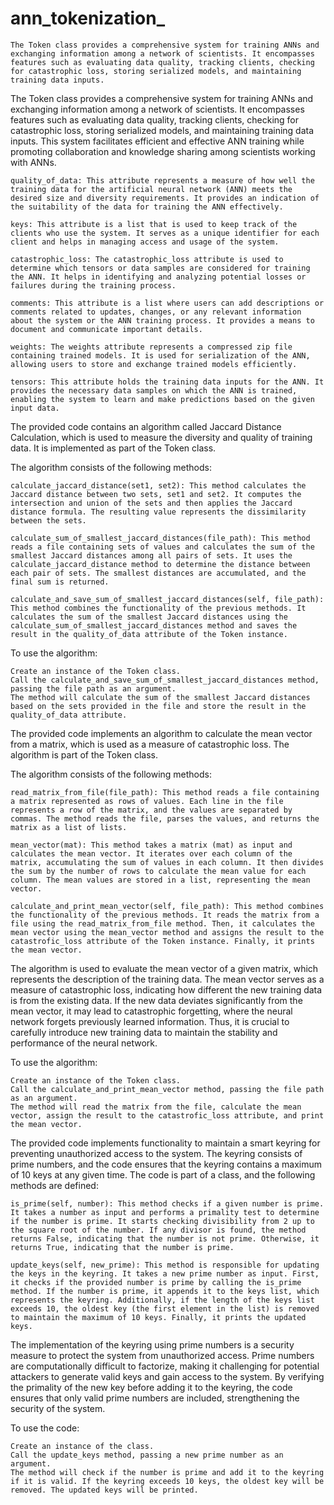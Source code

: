 # ann_tokenization_
    The Token class provides a comprehensive system for training ANNs and exchanging information among a network of scientists. It encompasses features such as evaluating data quality, tracking clients, checking for catastrophic loss, storing serialized models, and maintaining training data inputs. 
  
The Token class provides a comprehensive system for training ANNs and exchanging information among a network of scientists. It encompasses features such as evaluating data quality, tracking clients, checking for catastrophic loss, storing serialized models, and maintaining training data inputs. This system facilitates efficient and effective ANN training while promoting collaboration and knowledge sharing among scientists working with ANNs.
  
    quality_of_data: This attribute represents a measure of how well the training data for the artificial neural network (ANN) meets the desired size and diversity requirements. It provides an indication of the suitability of the data for training the ANN effectively.

    keys: This attribute is a list that is used to keep track of the clients who use the system. It serves as a unique identifier for each client and helps in managing access and usage of the system.

    catastrophic_loss: The catastrophic_loss attribute is used to determine which tensors or data samples are considered for training the ANN. It helps in identifying and analyzing potential losses or failures during the training process.

    comments: This attribute is a list where users can add descriptions or comments related to updates, changes, or any relevant information about the system or the ANN training process. It provides a means to document and communicate important details.

    weights: The weights attribute represents a compressed zip file containing trained models. It is used for serialization of the ANN, allowing users to store and exchange trained models efficiently.

    tensors: This attribute holds the training data inputs for the ANN. It provides the necessary data samples on which the ANN is trained, enabling the system to learn and make predictions based on the given input data.



The provided code contains an algorithm called Jaccard Distance Calculation, which is used to measure the diversity and quality of training data. It is implemented as part of the Token class.

The algorithm consists of the following methods:

    calculate_jaccard_distance(set1, set2): This method calculates the Jaccard distance between two sets, set1 and set2. It computes the intersection and union of the sets and then applies the Jaccard distance formula. The resulting value represents the dissimilarity between the sets.

    calculate_sum_of_smallest_jaccard_distances(file_path): This method reads a file containing sets of values and calculates the sum of the smallest Jaccard distances among all pairs of sets. It uses the calculate_jaccard_distance method to determine the distance between each pair of sets. The smallest distances are accumulated, and the final sum is returned.

    calculate_and_save_sum_of_smallest_jaccard_distances(self, file_path): This method combines the functionality of the previous methods. It calculates the sum of the smallest Jaccard distances using the calculate_sum_of_smallest_jaccard_distances method and saves the result in the quality_of_data attribute of the Token instance.

To use the algorithm:

    Create an instance of the Token class.
    Call the calculate_and_save_sum_of_smallest_jaccard_distances method, passing the file path as an argument.
    The method will calculate the sum of the smallest Jaccard distances based on the sets provided in the file and store the result in the quality_of_data attribute.


The provided code implements an algorithm to calculate the mean vector from a matrix, which is used as a measure of catastrophic loss. The algorithm is part of the Token class.

The algorithm consists of the following methods:

    read_matrix_from_file(file_path): This method reads a file containing a matrix represented as rows of values. Each line in the file represents a row of the matrix, and the values are separated by commas. The method reads the file, parses the values, and returns the matrix as a list of lists.

    mean_vector(mat): This method takes a matrix (mat) as input and calculates the mean vector. It iterates over each column of the matrix, accumulating the sum of values in each column. It then divides the sum by the number of rows to calculate the mean value for each column. The mean values are stored in a list, representing the mean vector.

    calculate_and_print_mean_vector(self, file_path): This method combines the functionality of the previous methods. It reads the matrix from a file using the read_matrix_from_file method. Then, it calculates the mean vector using the mean_vector method and assigns the result to the catastrofic_loss attribute of the Token instance. Finally, it prints the mean vector.

The algorithm is used to evaluate the mean vector of a given matrix, which represents the description of the training data. The mean vector serves as a measure of catastrophic loss, indicating how different the new training data is from the existing data. If the new data deviates significantly from the mean vector, it may lead to catastrophic forgetting, where the neural network forgets previously learned information. Thus, it is crucial to carefully introduce new training data to maintain the stability and performance of the neural network.

To use the algorithm:

    Create an instance of the Token class.
    Call the calculate_and_print_mean_vector method, passing the file path as an argument.
    The method will read the matrix from the file, calculate the mean vector, assign the result to the catastrofic_loss attribute, and print the mean vector.

The provided code implements functionality to maintain a smart keyring for preventing unauthorized access to the system. The keyring consists of prime numbers, and the code ensures that the keyring contains a maximum of 10 keys at any given time. The code is part of a class, and the following methods are defined:

    is_prime(self, number): This method checks if a given number is prime. It takes a number as input and performs a primality test to determine if the number is prime. It starts checking divisibility from 2 up to the square root of the number. If any divisor is found, the method returns False, indicating that the number is not prime. Otherwise, it returns True, indicating that the number is prime.

    update_keys(self, new_prime): This method is responsible for updating the keys in the keyring. It takes a new prime number as input. First, it checks if the provided number is prime by calling the is_prime method. If the number is prime, it appends it to the keys list, which represents the keyring. Additionally, if the length of the keys list exceeds 10, the oldest key (the first element in the list) is removed to maintain the maximum of 10 keys. Finally, it prints the updated keys.

The implementation of the keyring using prime numbers is a security measure to protect the system from unauthorized access. Prime numbers are computationally difficult to factorize, making it challenging for potential attackers to generate valid keys and gain access to the system. By verifying the primality of the new key before adding it to the keyring, the code ensures that only valid prime numbers are included, strengthening the security of the system.

To use the code:

    Create an instance of the class.
    Call the update_keys method, passing a new prime number as an argument.
    The method will check if the number is prime and add it to the keyring if it is valid. If the keyring exceeds 10 keys, the oldest key will be removed. The updated keys will be printed.

